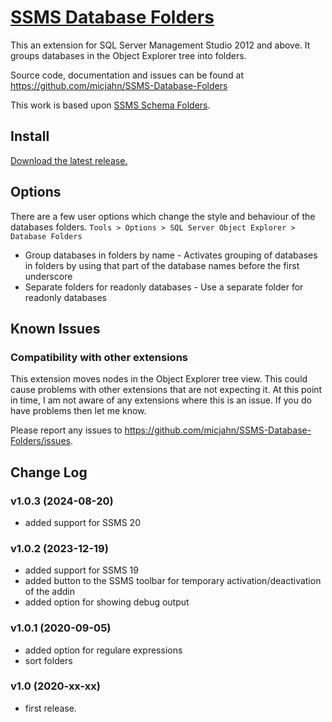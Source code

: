 
# [SSMS Database Folders](https://github.com/micjahn/SSMS-Database-Folders)

This an extension for SQL Server Management Studio 2012 and above.
It groups databases in the Object Explorer tree into folders.

Source code, documentation and issues can be found at <https://github.com/micjahn/SSMS-Database-Folders>

This work is based upon [SSMS Schema Folders](https://github.com/nicholas-ross/SSMS-Schema-Folders).

## Install

[Download the latest release.](https://github.com/micjahn/SSMS-Database-Folders/releases)

## Options

There are a few user options which change the style and behaviour of the databases folders.
`Tools > Options > SQL Server Object Explorer > Database Folders`

* Group databases in folders by name - Activates grouping of databases in folders by using that part of the database names before the first underscore
* Separate folders for readonly databases - Use a separate folder for readonly databases

## Known Issues

### Compatibility with other extensions
This extension moves nodes in the Object Explorer tree view. This could cause problems with other extensions that are not expecting it. At this point in time, I am not aware of any extensions where this is an issue. If you do have problems then let me know.

Please report any issues to <https://github.com/micjahn/SSMS-Database-Folders/issues>.

## Change Log

### v1.0.3 (2024-08-20)
* added support for SSMS 20

### v1.0.2 (2023-12-19)
* added support for SSMS 19
* added button to the SSMS toolbar for temporary activation/deactivation of the addin
* added option for showing debug output

### v1.0.1 (2020-09-05)
* added option for regulare expressions
* sort folders


### v1.0 (2020-xx-xx)
* first release.
